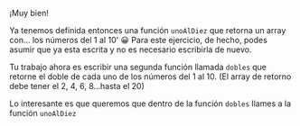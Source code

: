 ¡Muy bien!

Ya tenemos definida entonces una función `unoAlDiez` que retorna un array con... los números del 1 al 10' :grinning:
Para este ejercicio, de hecho, podes asumir que ya esta escrita y no es necesario escribirla de nuevo.

Tu trabajo ahora es escribir una segunda función llamada `dobles` que retorne el doble de cada uno de los números del 1 al 10. (El array de retorno debe tener el 2, 4, 6, 8...hasta el 20)

Lo interesante es que queremos que dentro de la función `dobles` llames a la función `unoAlDiez`